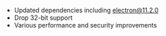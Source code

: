 * Updated dependencies including electron@11.2.0
* Drop 32-bit support
* Various performance and security improvements
